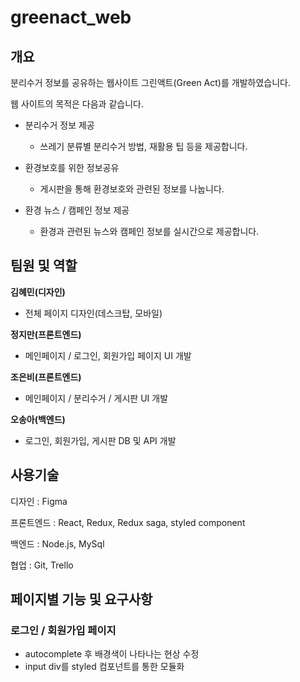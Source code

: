 # greenact_web

## 개요

분리수거 정보를 공유하는 웹사이트 그린액트(Green Act)를 개발하였습니다.

웹 사이트의 목적은 다음과 같습니다.

- 분리수거 정보 제공

  - 쓰레기 분류별 분리수거 방법, 재활용 팁 등을 제공합니다.

- 환경보호를 위한 정보공유

  - 게시판을 통해 환경보호와 관련된 정보를 나눕니다.

- 환경 뉴스 / 캠페인 정보 제공

  - 환경과 관련된 뉴스와 캠페인 정보를 실시간으로 제공합니다.

## 팀원 및 역할

**김혜민(디자인)**

- 전체 페이지 디자인(데스크탑, 모바일)

**정지만(프론트엔드)**

- 메인페이지 / 로그인, 회원가입 페이지 UI 개발

**조은비(프론트엔드)**

- 메인페이지 / 분리수거 / 게시판 UI 개발

**오송아(백엔드)**

- 로그인, 회원가입, 게시판 DB 및 API 개발

## 사용기술

디자인 : Figma

프론트엔드 : React, Redux, Redux saga, styled component

백엔드 : Node.js, MySql

협업 : Git, Trello

## 페이지별 기능 및 요구사항

### 로그인 / 회원가입 페이지

- autocomplete 후 배경색이 나타나는 현상 수정
- input div를 styled 컴포넌트를 통한 모듈화
